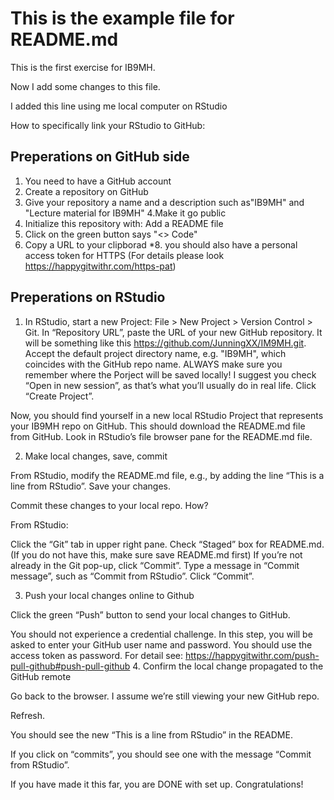 # This is the example file for README.md 

This is the first exercise for IB9MH. 

Now I add some changes to this file. 

I added this line using me local computer on RStudio

How to specifically link your RStudio to GitHub:

## Preperations on GitHub side
1. You need to have a GitHub account
2. Create a repository on GitHub 
3. Give your repository a name and a description such as"IB9MH" and "Lecture material for IB9MH"
4.Make it go public
5. Initialize this repository with: Add a README file
6. Click on the green button says "<> Code"
7. Copy a URL to your clipborad
*8. you should also have a personal access token for HTTPS (For details please look https://happygitwithr.com/https-pat)


## Preperations on RStudio
1. In RStudio, start a new Project:
  File > New Project > Version Control > Git. In “Repository URL”, paste the URL of your new GitHub repository. It will be something like this https://github.com/JunningXX/IM9MH.git.
  Accept the default project directory name, e.g. "IB9MH", which coincides with the GitHub repo name.
  ALWAYS make sure you remember where the Porject will be saved locally!
  I suggest you check “Open in new session”, as that’s what you’ll usually do in real life.
  Click “Create Project”.

Now, you should find yourself in a new local RStudio Project that represents your IB9MH repo on GitHub. This should download the README.md file from GitHub. Look in RStudio’s file browser pane for the README.md file.

2. Make local changes, save, commit

From RStudio, modify the README.md file, e.g., by adding the line “This is a line from RStudio”. Save your changes.

Commit these changes to your local repo. How?

From RStudio:

Click the “Git” tab in upper right pane.
Check “Staged” box for README.md. (If you do not have this, make sure save README.md first)
If you’re not already in the Git pop-up, click “Commit”.
Type a message in “Commit message”, such as “Commit from RStudio”.
Click “Commit”.

3. Push your local changes online to Github

Click the green “Push” button to send your local changes to GitHub.

You should not experience a credential challenge. In this step, you will be asked to enter your GitHub user name and password. You should use the access token as password. For detail see: https://happygitwithr.com/push-pull-github#push-pull-github 
4. Confirm the local change propagated to the GitHub remote

Go back to the browser. I assume we’re still viewing your new GitHub repo.

Refresh.

You should see the new “This is a line from RStudio” in the README.

If you click on “commits”, you should see one with the message “Commit from RStudio”.

If you have made it this far, you are DONE with set up. Congratulations!
